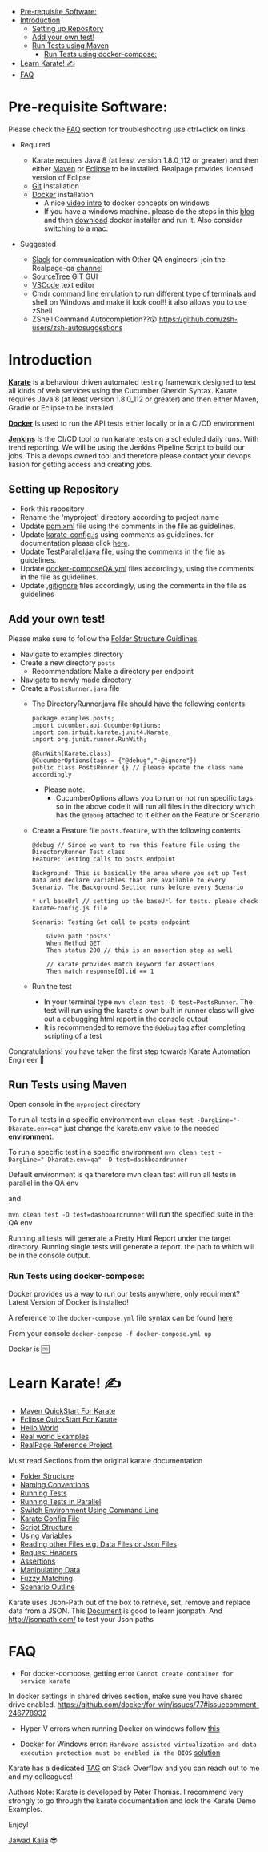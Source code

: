 - [Pre-requisite Software:](#pre-requisite-software)
- [Introduction](#introduction)
    - [Setting up Repository](#setting-up-repository)
    - [Add your own test!](#add-your-own-test)
    - [Run Tests using Maven](#run-tests-using-maven)
        - [Run Tests using docker-compose:](#run-tests-using-docker-compose)
- [Learn Karate! :writing_hand:](#learn-karate-writinghand)
- [FAQ](#faq)

# Pre-requisite Software:
Please check the [FAQ](#faq) section for troubleshooting
use ctrl+click on links

- Required
    - Karate requires Java 8 (at least version 1.8.0_112 or greater) and then either [Maven](https://maven.apache.org/install.html) or [Eclipse](https://www.eclipse.org/downloads/) to be installed. Realpage provides licensed version of Eclipse
    - [Git](https://gitforwindows.org/) Installation 
    - [Docker](https://www.docker.com/get-started) installation
        - A nice [video intro](https://www.youtube.com/watch?v=S7NVloq0EBc) to docker concepts on windows
        - If you have a windows machine. please do the steps in this [blog](https://blogs.technet.microsoft.com/canitpro/2015/09/08/step-by-step-enabling-hyper-v-for-use-on-windows-10/) and then [download](https://store.docker.com/editions/community/docker-ce-desktop-windows) docker installer and run it. Also consider switching to a mac.

- Suggested
    - [Slack](https://slack.com/downloads/) for communication with Other QA engineers! join the Realpage-qa [channel](https://realpage.slack.com/messages/C8MLUDLQY)
    - [SourceTree](https://product-downloads.atlassian.com/software/sourcetree/ga/Sourcetree_3.0_200.zip?_ga=2.13605623.1310353568.1540920405-56241059.1540920405) GIT GUI
    - [VSCode](https://code.visualstudio.com/download) text editor
    - [Cmdr](http://cmder.net/) command line emulation to run different type of terminals and shell on Windows and make it look cool!! it also allows you to use zShell
    - ZShell Command Autocompletion??:astonished:	https://github.com/zsh-users/zsh-autosuggestions
    

# Introduction


[**Karate**](https://github.com/intuit/karate) is a behaviour driven automated testing framework designed to test all kinds of web services using the Cucumber Gherkin Syntax.
Karate requires Java 8 (at least version 1.8.0_112 or greater) and then either Maven, Gradle or Eclipse to be installed.

[**Docker**](https://www.docker.com/) Is used to run the API tests either locally or in a CI/CD environment

[**Jenkins**](https://jenkins.io/) Is the CI/CD tool to run karate tests on a scheduled daily runs. With trend reporting. We will be using the Jenkins Pipeline Script to build our jobs. This a devops owned tool and therefore please contact your devops liasion for getting access and creating jobs.

## Setting up Repository
* Fork this repository
* Rename the 'myproject' directory according to project name
* Update [pom.xml](myproject/pom.xml) file using the comments in the file as guidelines.
* Update [karate-config.js](myproject/src/test/java/karate-config.js) using comments as guidelines. for documentation please click [here](https://github.com/intuit/karate#karate-configjs).
* Update [TestParallel.java](myproject/src/test/java/examples/TestParallel.java) file, using the comments in the file as guidelines.
* Update [docker-composeQA.yml](/docker-compose.yml) files accordingly, using the comments in the file as guidelines.
* Update [.gitignore](/.gitignore) files accordingly, using the comments in the file as guidelines

## Add your own test!
Please make sure to follow the [Folder Structure Guidlines](https://github.com/intuit/karate#folder-structure).

- Navigate to examples directory
- Create a new directory `posts`
    - Recommendation: Make a directory per endpoint
- Navigate to newly made directory
- Create a `PostsRunner.java` file
    - The DirectoryRunner.java file should have the following contents
  
        ```
        package examples.posts;
        import cucumber.api.CucumberOptions;
        import com.intuit.karate.junit4.Karate;
        import org.junit.runner.RunWith;

        @RunWith(Karate.class)
        @CucumberOptions(tags = {"@debug","~@ignore"})
        public class PostsRunner {} // please update the class name accordingly
        ```
        - Please note:
            - CucumberOptions allows you to run or not run specific tags. so in the above code it will run all files in the directory which has the `@debug` attached to it either on the Feature or Scenario
    - Create a Feature file `posts.feature`, with the following contents
  
        ```
        @debug // Since we want to run this feature file using the DirectoryRunner Test class
        Feature: Testing calls to posts endpoint

        Background: This is basically the area where you set up Test Data and declare variables that are available to every Scenario. The Background Section runs before every Scenario

        * url baseUrl // setting up the baseUrl for tests. please check karate-config.js file

        Scenario: Testing Get call to posts endpoint

            Given path 'posts'
            When Method GET
            Then status 200 // this is an assertion step as well

            // karate provides match keyword for Assertions
            Then match response[0].id == 1

        ```
    - Run the test
        - In your terminal type `mvn clean test -D test=PostsRunner`. The test will run using the karate's own built in runner class will give out a debugging html report in the console output
        - It is recommended to remove the `@debug` tag after completing scripting of a test

Congratulations! you have taken the first step towards Karate Automation Engineer :triumph:

## Run Tests using Maven

Open console in the `myproject` directory

To run all tests in a specific environment `mvn clean test -DargLine="-Dkarate.env=qa"` just change the karate.env value to the needed **environment**.

To run a specific test in a specific environment `mvn clean test -DargLine="-Dkarate.env=qa" -D test=dashboardrunner`

Default environment is qa therefore mvn clean test will run all tests in parallel in the QA env

and

`mvn clean test -D test=dashboardrunner` will run the specified suite in the QA env

Running all tests will generate a Pretty Html Report under the target directory.
Running single tests will generate a report. the path to which will be in the console output.

### Run Tests using docker-compose:

Docker provides us a way to run our tests anywhere, only requirment? Latest Version of Docker is installed!

A reference to the `docker-compose.yml` file syntax can be found [here](https://docs.docker.com/compose/compose-file/compose-file-v2/)

From your console `docker-compose -f docker-compose.yml up`

Docker is :cool:

# Learn Karate! :writing_hand:


* [Maven QuickStart For Karate](https://github.com/intuit/karate#quickstart)
* [Eclipse QuickStart For Karate](https://github.com/intuit/karate#eclipse-quickstart)
* [Hello World](https://github.com/intuit/karate#hello-world)
* [Real world Examples](https://github.com/intuit/karate/tree/master/karate-demo)
* [RealPage Reference Project](https://github.realpage.com/realpage/rbk-RedBookAPIAutomation)

Must read Sections from the original karate documentation

* [Folder Structure](https://github.com/intuit/karate#folder-structure)
* [Naming Conventions](https://github.com/intuit/karate#naming-conventions)
* [Running Tests](https://github.com/intuit/karate#command-line)
* [Running Tests in Parallel](https://github.com/intuit/karate#parallel-execution)
* [Switch Environment Using Command Line](https://github.com/intuit/karate#switching-the-environment)
* [Karate Config File](https://github.com/intuit/karate#karate-configjs)
* [Script Structure](https://github.com/intuit/karate#script-structure)
* [Using Variables](https://github.com/intuit/karate#def)
* [Reading other Files e.g. Data Files or Json Files](https://github.com/intuit/karate#reading-files)
* [Request Headers](https://github.com/intuit/karate#managing-headers-ssl-timeouts-and-http-proxy)
* [Assertions](https://github.com/intuit/karate#match)
* [Manipulating Data](https://github.com/intuit/karate#set)
* [Fuzzy Matching](https://github.com/intuit/karate#fuzzy-matching)
* [Scenario Outline](https://github.com/intuit/karate#the-cucumber-way)

Karate uses Json-Path out of the box to retrieve, set, remove and replace data from a JSON. This [Document](https://github.com/json-path/JsonPath#path-examples) is good to learn jsonpath. And http://jsonpath.com/ to test your Json paths

# FAQ

* For docker-compose, getting error `Cannot create container for service karate`

In docker settings in shared drives section, make sure you have shared drive enabled. https://github.com/docker/for-win/issues/77#issuecomment-246778932

* Hyper-V errors when running Docker on windows follow [this](https://docs.microsoft.com/en-us/virtualization/hyper-v-on-windows/quick-start/enable-hyper-v)

* Docker for Windows error: `Hardware assisted virtualization and data execution protection must be enabled in the BIOS` [solution](https://stackoverflow.com/questions/39684974/docker-for-windows-error-hardware-assisted-virtualization-and-data-execution-p/39989990)


Karate has a dedicated [TAG](https://stackoverflow.com/questions/tagged/karate) on Stack Overflow and you can reach out to me and my colleagues!

Authors Note:
Karate is developed by Peter Thomas. I recommend very strongly to go through the karate documentation and look the Karate Demo Examples. 


Enjoy!

[Jawad Kalia](https://github.realpage.com/jawad-kalia) :sunglasses:
